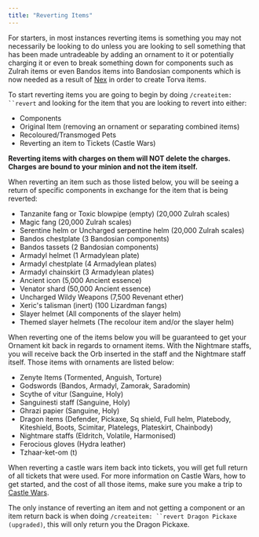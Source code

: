 ```yaml
---
title: "Reverting Items"
---
```


For starters, in most instances reverting items is something you may not necessarily be looking to do unless you are looking to sell something that has been made untradeable by adding an ornament to it or potentially charging it or even to break something down for components such as Zulrah items or even Bandos items into Bandosian components which is now needed as a result of [Nex](../bosses/nex.md) in order to create Torva items.

To start reverting items you are going to begin by doing `/createitem: ``revert` and looking for the item that you are looking to revert into either:

- Components
- Original Item (removing an ornament or separating combined items)
- Recoloured/Transmoged Pets
- Reverting an item to Tickets (Castle Wars)

**Reverting items with charges on them will NOT delete the charges. Charges are bound to your minion and not the item itself.**

When reverting an item such as those listed below, you will be seeing a return of specific components in exchange for the item that is being reverted:

- Tanzanite fang or Toxic blowpipe (empty) (20,000 Zulrah scales)
- Magic fang (20,000 Zulrah scales)
- Serentine helm or Uncharged serpentine helm (20,000 Zulrah scales)
- Bandos chestplate (3 Bandosian components)
- Bandos tassets (2 Bandosian components)
- Armadyl helmet (1 Armadylean plate)
- Armadyl chestplate (4 Armadylean plates)
- Armadyl chainskirt (3 Armadylean plates)
- Ancient icon (5,000 Ancient essence)
- Venator shard (50,000 Ancient essence)
- Uncharged Wildy Weapons (7,500 Revenant ether)
- Xeric's talisman (inert) (100 Lizardman fangs)
- Slayer helmet (All components of the slayer helm)
- Themed slayer helmets (The recolour item and/or the slayer helm)

When reverting one of the items below you will be guaranteed to get your Ornament kit back in regards to ornament items. With the Nightmare staffs, you will receive back the Orb inserted in the staff and the Nightmare staff itself. Those items with ornaments are listed below:

- Zenyte Items (Tormented, Anguish, Torture)
- Godswords (Bandos, Armadyl, Zamorak, Saradomin)
- Scythe of vitur (Sanguine, Holy)
- Sanguinesti staff (Sanguine, Holy)
- Ghrazi papier (Sanguine, Holy)
- Dragon items (Defender, Pickaxe, Sq shield, Full helm, Platebody, Kiteshield, Boots, Scimitar, Platelegs, Plateskirt, Chainbody)
- Nightmare staffs (Eldritch, Volatile, Harmonised)
- Ferocious gloves (Hydra leather)
- Tzhaar-ket-om (t)

When reverting a castle wars item back into tickets, you will get full return of all tickets that were used. For more information on Castle Wars, how to get started, and the cost of all those items, make sure you make a trip to [Castle Wars](../minigames/castle-wars.md).

The only instance of reverting an item and not getting a component or an item return back is when doing `/createitem: ``revert Dragon Pickaxe (upgraded)`, this will only return you the Dragon Pickaxe.
